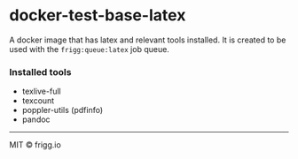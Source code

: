 # docker-test-base-latex
A docker image that has latex and relevant tools installed. It is created to be used with the `frigg:queue:latex` job queue.

### Installed tools
* texlive-full
* texcount
* poppler-utils (pdfinfo)
* pandoc

----------------------

MIT © frigg.io
